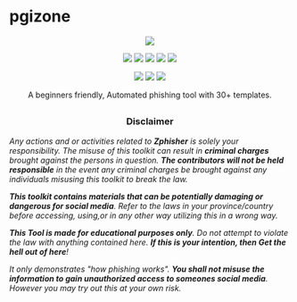 # pgizone

<p align="center">

  <img src=".imgs/logo.png">

</p>

<p align="center">

  <img src="https://img.shields.io/badge/Version-2.2-green?style=for-the-badge">

  <img src="https://img.shields.io/github/license/htr-tech/zphisher?style=for-the-badge">

  <img src="https://img.shields.io/github/stars/htr-tech/zphisher?style=for-the-badge">

  <img src="https://img.shields.io/github/issues/htr-tech/zphisher?color=red&style=for-the-badge">

  <img src="https://img.shields.io/github/forks/htr-tech/zphisher?color=teal&style=for-the-badge">

</p>

<p align="center">

  <img src="https://img.shields.io/badge/Author-HTR--Tech-cyan?style=flat-square">

  <img src="https://img.shields.io/badge/Open%20Source-Yes-cyan?style=flat-square">

  <img src="https://img.shields.io/badge/Written%20In-Bash-cyan?style=flat-square">

</p>

<p align="center">A beginners friendly, Automated phishing tool with 30+ templates.</p>

##

<h3><p align="center">Disclaimer</p></h3>

<i>Any actions and or activities related to <b>Zphisher</b> is solely your responsibility. The misuse of this toolkit can result in <b>criminal charges</b> brought against the persons in question. <b>The contributors will not be held responsible</b> in the event any criminal charges be brought against any individuals misusing this toolkit to break the law.

<b>This toolkit contains materials that can be potentially damaging or dangerous for social media</b>. Refer to the laws in your province/country before accessing, using,or in any other way utilizing this in a wrong way.

<b>This Tool is made for educational purposes only</b>. Do not attempt to violate the law with anything contained here. <b>If this is your intention, then Get the hell out of here</b>!

It only demonstrates "how phishing works". <b>You shall not misuse the information to gain unauthorized access to someones social media</b>. However you may try out this at your own risk.</i>




